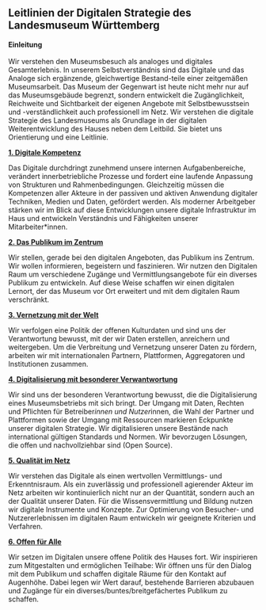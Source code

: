 

## Leitlinien der Digitalen Strategie des Landesmuseum Württemberg


**Einleitung</br></br>**
Wir verstehen den Museumsbesuch als analoges und digitales Gesamterlebnis. In unserem Selbstverständnis sind das Digitale und das Analoge sich ergänzende, gleichwertige Bestand-teile einer zeitgemäßen Museumsarbeit. Das Museum der Gegenwart ist heute nicht mehr nur auf das Museumsgebäude begrenzt, sondern entwickelt die Zugänglichkeit, Reichweite und Sichtbarkeit der eigenen Angebote mit Selbstbewusstsein und -verständlichkeit auch professionell im Netz.
Wir verstehen die digitale Strategie des Landesmuseums als Grundlage in der digitalen Weiterentwicklung des Hauses neben dem Leitbild. Sie bietet uns Orientierung und eine Leitlinie.

**[1. Digitale Kompetenz](01_digitale-kompetenz.md)**

Das Digitale durchdringt zunehmend unsere internen Aufgabenbereiche, verändert innerbetriebliche Prozesse und fordert eine laufende Anpassung von Strukturen und Rahmenbedingungen. Gleichzeitig müssen die Kompetenzen aller Akteure in der passiven und aktiven Anwendung digitaler Techniken, Medien und Daten, gefördert werden. Als moderner Arbeitgeber stärken wir im Blick auf diese Entwicklungen unsere digitale Infrastruktur im Haus und entwickeln Verständnis und Fähigkeiten unserer Mitarbeiter*innen.

**[2. Das Publikum im Zentrum](02_publikum-im-zentrum.md)**

Wir stellen, gerade bei den digitalen Angeboten, das Publikum ins Zentrum. Wir wollen informieren, begeistern und faszinieren. Wir nutzen den Digitalen Raum um verschiedene Zugänge und Vermittlungsangebote für ein diverses Publikum zu entwickeln. Auf diese Weise schaffen wir einen digitalen Lernort, der das Museum vor Ort erweitert und mit dem digitalen Raum verschränkt.

**[3. Vernetzung mit der Welt](03_vernetzung-mit-der-welt.md)**

Wir verfolgen eine Politik der offenen Kulturdaten und sind uns der Verantwortung bewusst, mit der wir Daten erstellen, anreichern und weitergeben. Um die Verbreitung und Vernetzung unserer Daten zu fördern, arbeiten wir mit internationalen Partnern, Plattformen, Aggregatoren und Institutionen zusammen.

**[4. Digitalisierung mit besonderer Verwantwortung](04_verantwortung.md)**

Wir sind uns der besonderen Verantwortung bewusst, die die Digitalisierung eines Museumsbetriebs mit sich bringt. Der Umgang mit Daten, Rechten und Pflichten für Betreiber*innen und Nutzer*innen, die Wahl der Partner und Plattformen sowie der Umgang mit Ressourcen markieren Eckpunkte unserer digitalen Strategie. Wir digitalisieren unsere Bestände nach international gültigen Standards und Normen. Wir bevorzugen Lösungen, die offen und nachvollziehbar sind (Open Source).
	
**[5. Qualität im Netz](05_qualitaet.md)**

Wir verstehen das Digitale als einen wertvollen Vermittlungs- und Erkenntnisraum. Als ein zuverlässig und professionell agierender Akteur im Netz arbeiten wir kontinuierlich nicht nur an der Quantität, sondern auch an der Qualität unserer Daten. Für die Wissensvermittlung und Bildung nutzen wir digitale Instrumente und Konzepte. Zur Optimierung von Besucher- und Nutzererlebnissen im digitalen Raum entwickeln wir geeignete Kriterien und Verfahren.  

**[6. Offen für Alle](06_offen.md)**

Wir setzen im Digitalen unsere offene Politik des Hauses fort. Wir inspirieren zum Mitgestalten und ermöglichen Teilhabe: Wir öffnen uns für den Dialog mit dem Publikum und schaffen digitale Räume für den Kontakt auf Augenhöhe. Dabei legen wir Wert darauf, bestehende Barrieren abzubauen und Zugänge für ein diverses/buntes/breitgefächertes Publikum zu schaffen.
